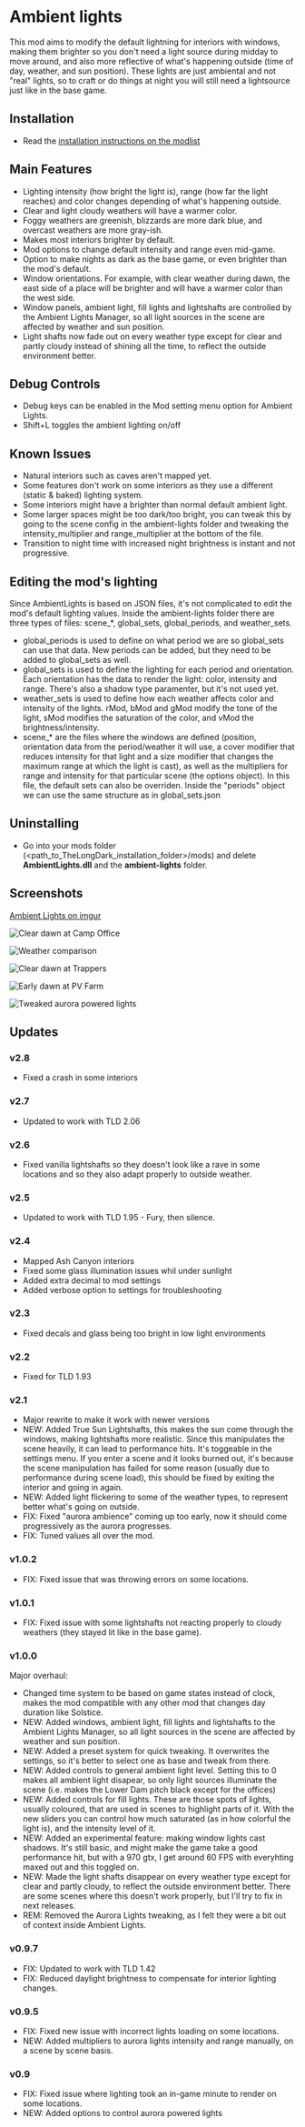 # Ambient lights
This mod aims to modify the default lightning for interiors with windows, making them brighter so you don't need a light source during midday to move around, and also more reflective of what's happening outside (time of day, weather, and sun position).
These lights are just ambiental and not "real" lights, so to craft or do things at night you will still need a lightsource just like in the base game.

## Installation
* Read the [installation instructions on the modlist](https://xpazeman.com/tld-mod-list/install.html)

## Main Features
* Lighting intensity (how bright the light is), range (how far the light reaches) and color changes depending of what's happening outside.
* Clear and light cloudy weathers will have a warmer color.
* Foggy weathers are greenish, blizzards are more dark blue, and overcast weathers are more gray-ish.
* Makes most interiors brighter by default.
* Mod options to change default intensity and range even mid-game.
* Option to make nights as dark as the base game, or even brighter than the mod's default.
* Window orientations. For example, with clear weather during dawn, the east side of a place will be brighter and will have a warmer color than the west side.
* Window panels, ambient light, fill lights and lightshafts are controlled by the Ambient Lights Manager, so all light sources in the scene are affected by weather and sun position.
* Light shafts now fade out on every weather type except for clear and partly cloudy instead of shining all the time, to reflect the outside environment better.

## Debug Controls
* Debug keys can be enabled in the Mod setting menu option for Ambient Lights.
* Shift+L toggles the ambient lighting on/off

## Known Issues
* Natural interiors such as caves aren't mapped yet.
* Some features don't work on some interiors as they use a different (static & baked) lighting system.
* Some interiors might have a brighter than normal default ambient light.
* Some larger spaces might be too dark/too bright, you can tweak this by going to the scene config in the ambient-lights folder and tweaking the intensity_multiplier and range_multiplier at the bottom of the file.
* Transition to night time with increased night brightness is instant and not progressive.

## Editing the mod's lighting
Since AmbientLights is based on JSON files, it's not complicated to edit the mod's default lighting values.
Inside the ambient-lights folder there are three types of files: scene_*, global_sets, global_periods, and weather_sets.

* global_periods is used to define on what period we are so global_sets can use that data. New periods can be added, but they need to be added to global_sets as well.
* global_sets is used to define the lighting for each period and orientation. Each orientation has the data to render the light: color, intensity and range. There's also a shadow type paramenter, but it's not used yet.
* weather_sets is used to define how each weather affects color and intensity of the lights. rMod, bMod and gMod modify the tone of the light, sMod modifies the saturation of the color, and vMod the brightness/intensity.
* scene_* are the files where the windows are defined (position, orientation data from the period/weather it will use, a cover modifier that reduces intensity for that light and a size modifier that changes the maximum range at which the light is cast), as well as the multipliers for range and intensity for that particular scene (the options object). In this file, the default sets can also be overriden. Inside the "periods" object we can use the same structure as in global_sets.json

## Uninstalling
* Go into your mods folder (<path_to_TheLongDark_installation_folder>/mods) and delete **AmbientLights.dll** and the **ambient-lights** folder.

## Screenshots

[Ambient Lights on imgur](https://imgur.com/a/r1GOzKt)

![Clear dawn at Camp Office](https://raw.githubusercontent.com/Xpazeman/tld-ambient-lights/master/screenshots/example-1.jpg "Clear dawn at Camp Office")

![Weather comparison](https://raw.githubusercontent.com/Xpazeman/tld-ambient-lights/master/screenshots/lighthouse_weathers.jpg "Weather comparison")

![Clear dawn at Trappers](https://raw.githubusercontent.com/Xpazeman/tld-ambient-lights/master/screenshots/example-2.jpg "Clear dawn at Trappers")

![Early dawn at PV Farm](https://raw.githubusercontent.com/Xpazeman/tld-ambient-lights/master/screenshots/example-3.jpg "Early dawn at PV Farm")

![Tweaked aurora powered lights](https://raw.githubusercontent.com/Xpazeman/tld-ambient-lights/master/screenshots/aurora_1.jpg "Tweaked aurora powered lights")

## Updates

### v2.8
* Fixed a crash in some interiors

### v2.7
* Updated to work with TLD 2.06

### v2.6
* Fixed vanilla lightshafts so they doesn't look like a rave in some locations and so they also adapt properly to outside weather.

### v2.5
* Updated to work with TLD 1.95 - Fury, then silence.

### v2.4
* Mapped Ash Canyon interiors
* Fixed some glass illumination issues whil under sunlight
* Added extra decimal to mod settings
* Added verbose option to settings for troubleshooting

### v2.3
* Fixed decals and glass being too bright in low light environments

### v2.2
* Fixed for TLD 1.93

### v2.1
* Major rewrite to make it work with newer versions
* NEW: Added True Sun Lightshafts, this makes the sun come through the windows, making lightshafts more realistic. Since this manipulates the scene heavily, it can lead to performance hits. It's toggeable in the settings menu. If you enter a scene and it looks burned out, it's because the scene manipulation has failed for some reason (usually due to performance during scene load), this should be fixed by exiting the interior and going in again.
* NEW: Added light flickering to some of the weather types, to represent better what's going on outside.
* FIX: Fixed "aurora ambience" coming up too early, now it should come progressively as the aurora progresses.
* FIX: Tuned values all over the mod.

### v1.0.2
* FIX: Fixed issue that was throwing errors on some locations.

### v1.0.1
* FIX: Fixed issue with some lightshafts not reacting properly to cloudy weathers (they stayed lit like in the base game).

### v1.0.0
Major overhaul:
* Changed time system to be based on game states instead of clock, makes the mod compatible with any other mod that changes day duration like Solstice.
* NEW: Added windows, ambient light, fill lights and lightshafts to the Ambient Lights Manager, so all light sources in the scene are affected by weather and sun position.
* NEW: Added a preset system for quick tweaking. It overwrites the settings, so it's better to select one as base and tweak from there.
* NEW: Added controls to general ambient light level. Setting this to 0 makes all ambient light disapear, so only light sources illuminate the scene (i.e. makes the Lower Dam pitch black except for the offices)
* NEW: Added controls for fill lights. These are those spots of lights, usually coloured, that are used in scenes to highlight parts of it. With the new sliders you can control how much saturated (as in how colorful the light is), and the intensity level of it.
* NEW: Added an experimental feature: making window lights cast shadows. It's still basic, and might make the game take a good performance hit, but with a 970 gtx, I get around 60 FPS with everyhting maxed out and this toggled on.
* NEW: Made the light shafts disappear on every weather type except for clear and partly cloudy, to reflect the outside environment better. There are some scenes where this doesn't work properly, but I'll try to fix in next releases.
* REM: Removed the Aurora Lights tweaking, as I felt they were a bit out of context inside Ambient Lights.

### v0.9.7
* FIX: Updated to work with TLD 1.42
* FIX: Reduced daylight brightness to compensate for interior lighting changes.

### v0.9.5
* FIX: Fixed new issue with incorrect lights loading on some locations.
* NEW: Added multipliers to aurora lights intensity and range manually, on a scene by scene basis.

### v0.9
* FIX: Fixed issue where lighting took an in-game minute to render on some locations.
* NEW: Added options to control aurora powered lights

